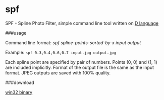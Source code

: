 spf
===

SPF - Spline Photo Filter, simple command line tool written on [D language](http://dlang.org/)

###usage

Command line format: *spf spline-points-sorted-by-x input output*

Example: ```spf 0.3,0.4,0.6,0.7 input.jpg output.jpg```

Each spline point are specified by pair of numbers. Points (0, 0) and (1, 1) are included implicitly.
Format of the output file is the same as the input format. JPEG outputs are saved with 100% quality.

###download

[win32 binary](http://alexeibs.github.io/spf/spf-win32.7z)

